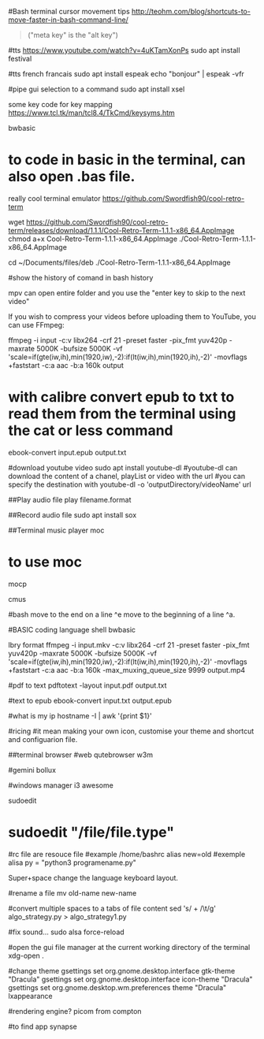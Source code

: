 #Bash terminal cursor movement tips
http://teohm.com/blog/shortcuts-to-move-faster-in-bash-command-line/
> ("meta key" is the "alt key")

#tts
https://www.youtube.com/watch?v=4uKTamXonPs
sudo apt install festival

#tts french francais
sudo apt install espeak
echo "bonjour" | espeak -vfr

#pipe gui selection to a command
sudo apt install xsel

some key code for key mapping
https://www.tcl.tk/man/tcl8.4/TkCmd/keysyms.htm

bwbasic
# to code in basic in the terminal, can also open .bas file.

really cool terminal emulator
https://github.com/Swordfish90/cool-retro-term

wget https://github.com/Swordfish90/cool-retro-term/releases/download/1.1.1/Cool-Retro-Term-1.1.1-x86_64.AppImage
chmod a+x Cool-Retro-Term-1.1.1-x86_64.AppImage
./Cool-Retro-Term-1.1.1-x86_64.AppImage

cd ~/Documents/files/deb 
./Cool-Retro-Term-1.1.1-x86_64.AppImage

#show the history of comand in bash
history 

mpv can open entire folder and you use the "enter key to skip to the next video"

If you wish to compress your videos before uploading them to YouTube, you can use FFmpeg:

ffmpeg -i input -c:v libx264 -crf 21 -preset faster -pix_fmt yuv420p -maxrate 5000K -bufsize 5000K -vf 'scale=if(gte(iw\,ih)\,min(1920\,iw)\,-2):if(lt(iw\,ih)\,min(1920\,ih)\,-2)' -movflags +faststart -c:a aac -b:a 160k output

# with calibre convert epub to txt to read them from the terminal using the cat or less command
ebook-convert input.epub output.txt


#download youtube video
sudo apt install youtube-dl
#youtube-dl can download the content of a chanel, playList or video with the url
#you can specify the destination with
youtube-dl -o 'outputDirectory/videoName' url

##Play audio file
play filename.format

##Record audio file
sudo apt install sox

##Terminal music player
moc 
# to use moc
mocp

cmus

#bash
move to the end on a line ^e move to the beginning of a line ^a.

#BASIC coding language shell
bwbasic

lbry format
ffmpeg -i input.mkv -c:v libx264 -crf 21 -preset faster -pix_fmt yuv420p -maxrate 5000K -bufsize 5000K -vf 'scale=if(gte(iw\,ih)\,min(1920\,iw)\,-2):if(lt(iw\,ih)\,min(1920\,ih)\,-2)' -movflags +faststart -c:a aac -b:a 160k -max_muxing_queue_size 9999 output.mp4

#pdf to text
pdftotext -layout input.pdf output.txt

#text to epub
ebook-convert input.txt output.epub

#what is my ip 
hostname -I | awk '{print $1}'

#ricing
#it mean making your own icon, customise your theme and shortcut and configuarion file.

##terminal browser
#web
qutebrowser
w3m

#gemini
bollux

#windows manager
i3
awesome

sudoedit
# sudoedit "/file/file.type"

#rc file are resouce file
#example /home/bashrc
alias new=old
#exemple alisa py = "python3 programename.py"

Super+space change the language keyboard layout.

#rename a file
mv old-name new-name

#convert multiple spaces to a tabs of file content
sed 's/ \+ /\t/g' algo_strategy.py > algo_strategy1.py

#fix sound...
sudo alsa force-reload

#open the gui file manager at the current working directory of the terminal
xdg-open .

#change theme
gsettings set org.gnome.desktop.interface gtk-theme "Dracula"
gsettings set org.gnome.desktop.interface icon-theme "Dracula"
gsettings set org.gnome.desktop.wm.preferences theme "Dracula"
lxappearance

#rendering engine?
picom from compton

#to find app
synapse
